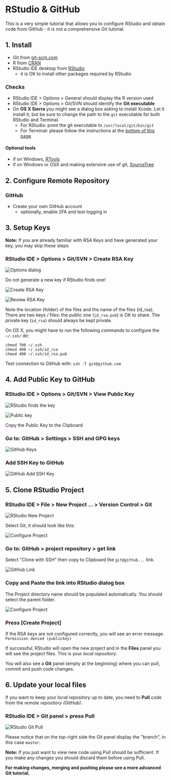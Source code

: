 # RStudio & GitHub

This is a very simple tutorial that allows you to configure RStudio and obtain
code from GitHub - it is not a comprehensive Git tutorial.


## 1. Install

- Git from [git-scm.com](https://git-scm.com/downloads)
- R from [CRAN](https://cran.r-project.org/)
- RStudio IDE desktop from [RStudio](https://www.rstudio.com/products/rstudio/download)
  + it is OK to install other packages required by RStudio

### Checks

- RStudio IDE > Options > General should display the R version used
- RStudio IDE > Options > Git/SVN should identify the **Git executable**
- On **OS X Sierra** you might see a dialog box asking to install Xcode. Let it install it,
but be sure to change the path to the `git` executable for both RStudio and Terminal.
  + For RStudio: point the git executable to `/usr/local/git/bin/git`
  + For Terminal: please follow the instructions at the [bottom of this page](https://modulesunraveled.com/installing-git/installing-git-if-you-do-not-have-xcode-or-command-line-developer-tools-installed)

#### Optional tools

- if on Windows, [RTools](https://cran.r-project.org/bin/windows/Rtools/)
- if on Windows or OSX and making extensive use of git, [SourceTree](https://www.sourcetreeapp.com/)


## 2. Configure Remote Repository 

### GitHub

- Create your own GitHub account
  + optionally, enable 2FA and test logging in


## 3. Setup Keys

**Note:** If you are already familiar with RSA Keys and have generated your key,
you may skip these steps

### RStudio IDE > Options > Git/SVN  > Create RSA Key

![Options dialog](01-options.png)

Do not generate a new key if RStudio finds one!

![Create RSA Key](02-create-key.png)

![Review RSA Key](03-review-key.png)

Note the location (folder) of the files and the name of the files (id_rsa). 
There are two keys / files: the public one (`id_rsa.pub`) is OK to share. 
The private key (`id_rsa`) should always be kept private.

On OS X, you might have to run the following commands to configure the `~/.ssh/` dir:

```
chmod 700 ~/.ssh
chmod 400 ~/.ssh/id_rsa
chmod 400 ~/.ssh/id_rsa.pub
```

Test connection to GitHub with: `ssh -T git@github.com`


## 4. Add Public Key to GitHub

### RStudio IDE > Options > Git/SVN > View Public Key

![RStudio finds the key](04-rstudio-key.png)

![Public key](05-public-key.png)

Copy the Public Key to the Clipboard

### Go to: GitHub > Settings > SSH and GPG keys

![GitHub Keys](06-github-keys.png)

### Add SSH Key to GitHub

![GitHub Add SSH Key](07-github-add.png)


## 5. Clone RStudio Project

### RStudio IDE > File > New Project ... > Version Control > Git 

![RStudio New Project](11-rstudio-project.png)

Select Git, it should look like this:

![Configure Project](12-configure-project.png)

### Go to: GitHub > project repository > get link

Select "Clone with SSH" then copy to Clipboard the `git@github...` link.

![GitHub Link](13-github-link.png)

### Copy and Paste the link into RStudio dialog box

The Project directory name should be populated automatically. 
You should select the parent folder. 

![Configure Project](14-configure-project.png)


### Press [Create Project]

If the RSA keys are not configured correctly, you will see an error message.
`Permission denied (publickey)`

If successful, RStudio will open the new project and in the **Files** panel
you will see the project files. This is your *local repository*.

You will also see a **Git** panel 
(empty at the beginning) where you can pull, commit and push code changes.


## 6. Update your local files

If you want to keep your *local repository* up to date, you need to **Pull**
code from the *remote repository (GitHub)*.


### RStudio IDE > Git panel > press **Pull**

![RStudio Git Pull](15-git-pull.png)

Please notice that on the top-right side the Git panel display the "branch",
in this case `master`.

**Note:** If you just want to view new code using Pull should be sufficient.
If you make any changes you should discard them before using Pull. 


**For making changes, merging and pushing please see a more advanced 
Git tutorial.**
